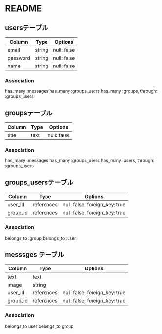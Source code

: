 # README

## usersテーブル

|Column|Type|Options|
|------|----|-------|
|email|string|null: false|
|password|string|null: false|
|name|string|null: false|

### Association
has_many :messages
has_many :groups_users
has_many :groups, through: :groups_users

## groupsテーブル
|Column|Type|Options|
|------|----|-------|
|title|text|null: false|

### Association
has_many :messages
has_many :groups_users
has_many :users, through: :groups_users


## groups_usersテーブル

|Column|Type|Options|
|------|----|-------|
|user_id|references|null: false, foreign_key: true|
|group_id|references|null: false, foreign_key: true|

### Association
belongs_to :group
belongs_to :user

## messsges テーブル

|Column|Type|Options|
|------|----|-------|
|text|text|
|image|string|
|user_id|references|null: false, foreign_key: true|
|group_id|references|null: false, foreign_key: true|

### Association
belongs_to user
belongs_to group

